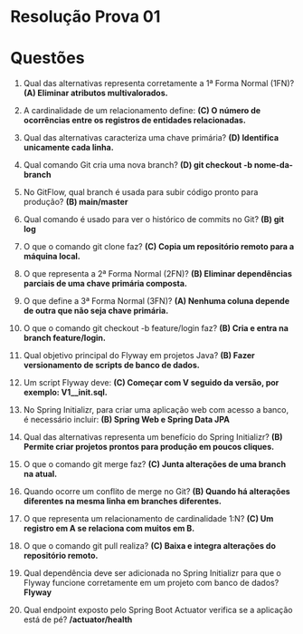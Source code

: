 # Resolução Prova 01

# Questões

1. Qual das alternativas representa corretamente a 1ª Forma Normal (1FN)?
**(A) Eliminar atributos multivalorados.**

2. A cardinalidade de um relacionamento define:
**(C) O número de ocorrências entre os registros de entidades relacionadas.**

3. Qual das alternativas caracteriza uma chave primária?
**(D) Identifica unicamente cada linha.**

4. Qual comando Git cria uma nova branch?
**(D) git checkout -b nome-da-branch**

5. No GitFlow, qual branch é usada para subir código pronto para produção?
**(B) main/master**

6. Qual comando é usado para ver o histórico de commits no Git?
**(B) git log**

7. O que o comando git clone faz?
**(C) Copia um repositório remoto para a máquina local.**

8. O que representa a 2ª Forma Normal (2FN)?
**(B) Eliminar dependências parciais de uma chave primária composta.**

9. O que define a 3ª Forma Normal (3FN)?
**(A) Nenhuma coluna depende de outra que não seja chave primária.**

10. O que o comando git checkout -b feature/login faz?
**(B) Cria e entra na branch feature/login.**

11. Qual objetivo principal do Flyway em projetos Java?
**(B) Fazer versionamento de scripts de banco de dados.**

12. Um script Flyway deve:
**(C) Começar com V seguido da versão, por exemplo: V1__init.sql.**

13. No Spring Initializr, para criar uma aplicação web com acesso a banco, é necessário incluir:
**(B) Spring Web e Spring Data JPA**

14. Qual das alternativas representa um benefício do Spring Initializr?
**(B) Permite criar projetos prontos para produção em poucos cliques.**

15. O que o comando git merge faz?
**(C) Junta alterações de uma branch na atual.**

16. Quando ocorre um conflito de merge no Git?
**(B) Quando há alterações diferentes na mesma linha em branches diferentes.**

17. O que representa um relacionamento de cardinalidade 1:N?
**(C) Um registro em A se relaciona com muitos em B.**

18. O que o comando git pull realiza?
**(C) Baixa e integra alterações do repositório remoto.**

19. Qual dependência deve ser adicionada no Spring Initializr para que o Flyway funcione corretamente em um projeto com banco de dados?
**Flyway**

20. Qual endpoint exposto pelo Spring Boot Actuator verifica se a aplicação está de pé?
**/actuator/health**